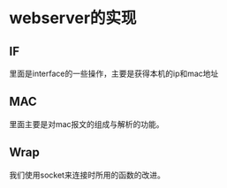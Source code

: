 # webserver的实现

## IF
里面是interface的一些操作，主要是获得本机的ip和mac地址

## MAC
里面主要是对mac报文的组成与解析的功能。


## Wrap
我们使用socket来连接时所用的函数的改进。
